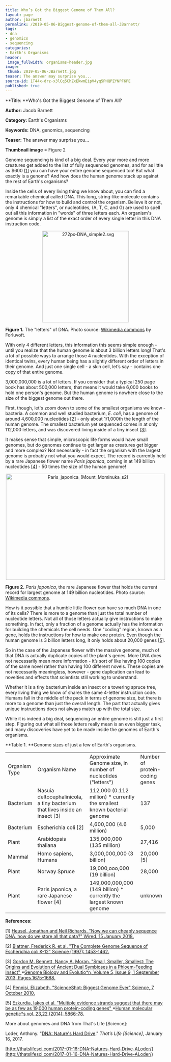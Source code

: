 ```yaml
---
title: Who’s Got the Biggest Genome of Them All?
layout: page
author: jbarnett
permalink: /2019-05-06-Biggest-genome-of-them-all-JBarnett/
tags:
- dna
- genomics
- sequencing
categories:
- Earth's Organisms
header:
 image_fullwidth: organisms-header.jpg
image:
 thumb: 2019-05-06-JBarnett.jpg
teaser: The answer may surprise you...
source-id: 1T44x-drz-x3lCq5ChZxEkwmEipV4yq5PHQPZYNPF6PE
published: true
---
```

**Title: **Who's Got the Biggest Genome of Them All? 

**Author:** Jacob Barnett

**Category:** Earth's Organisms

**Keywords:** DNA, genomics, sequencing

**Teaser:** The answer may surprise you...

**Thumbnail image** = Figure 2  

Genome sequencing is kind of a big deal. Every year more and more creatures get added to the list of fully sequenced genomes, and for as little as $600 [[1](http://www.wired.co.uk/article/precision-medicine)] you can have your entire genome sequenced too! But what exactly is a genome? And how does the human genome stack up against the rest of Earth's organisms?   

Inside the cells of every living thing we know about, you can find a remarkable chemical called DNA. This long, string-like molecule contains the instructions for how to build and control the organism. Believe it or not, only 4 chemical "letters", or nucleotides, (A, T, C, and G) are used to spell out all this information in "words" of three letters each. An organism's genome is simply a list of the exact order of every single letter in this DNA instruction code.

<center><a data-flickr-embed="true"  href="https://www.flickr.com/photos/139839751@N06/39655834773/in/dateposted-friend/" title="272px-DNA_simple2.svg"><img src="https://farm5.staticflickr.com/4915/39655834773_d2a204368f.jpg" width="272" height="287" alt="272px-DNA_simple2.svg"></a><script async src="//embedr.flickr.com/assets/client-code.js" charset="utf-8"></script></center>

**Figure 1.** The "letters" of DNA. Photo source: [Wikimedia commons](https://commons.wikimedia.org/wiki/File:DNA_simple2.svg) by Forluvoft.

With only 4 different letters, this information this seems simple enough - until you realize that the human genome is about 3 billion letters long! That's a lot of possible ways to arrange those 4 nucleotides. With the exception of identical twins, every human being has a slightly different order of letters in their genome. And just one single cell - a skin cell, let’s say - contains one copy of that entire genome. 

3,000,000,000 is a lot of letters. If you consider that a typical 250 page book has about 500,000 letters, that means it would take 6,000 books to hold one person's genome. But the human genome is nowhere close to the size of the biggest genome out there. 

First, though, let's zoom down to some of the smallest organisms we know - bacteria. A common and well studied bacterium, *E. coli*, has a genome of around 4,600,000 nucleotides [[2](http://science.sciencemag.org/content/277/5331/1453)] - only about 1/1,000th the length of the human genome. The smallest bacterium yet sequenced comes in at only 112,000 letters, and was discovered living inside of a tiny insect [[3](https://academic.oup.com/gbe/article/5/9/1675/555845)]. 

It makes sense that simple, microscopic life forms would have small genomes, but do genomes continue to get larger as creatures get bigger and more complex? Not necessarily - in fact the organism with the largest genome is probably not what you would expect. The record is currently held by a rare Japanese flower name *Paris japonica*, coming in at 149 billion nucleotides [[4](http://www.sciencemag.org/news/2010/10/scienceshot-biggest-genome-ever)] - 50 times the size of the human genome!  

<center><a data-flickr-embed="true"  href="https://www.flickr.com/photos/139839751@N06/32746574288/in/dateposted-friend/" title="Paris_japonica_(Mount_Mominuka_s2)"><img src="https://farm5.staticflickr.com/4909/32746574288_c591fb045d.jpg" width="500" height="333" alt="Paris_japonica_(Mount_Mominuka_s2)"></a><script async src="//embedr.flickr.com/assets/client-code.js" charset="utf-8"></script></center>

**Figure 2.** *Paris japonica*, the rare Japanese flower that holds the current record for largest genome at 149 billion nucleotides. Photo source: [Wikimedia commons](https://upload.wikimedia.org/wikipedia/commons/4/4f/Paris_japonica_%28Mount_Mominuka_s2%29.JPG). 

How is it possible that a humble little flower can have so much DNA in one of its cells? There is more to a genome than just the total number of nucleotide letters. Not all of those letters actually give instructions to make something. In fact, only a fraction of a genome actually has the information for building the chemicals the cell needs. One "coding" region, known as a gene, holds the instructions for how to make one protein. Even though the human genome is 3 billion letters long, it only holds about 20,000 genes [[5](https://www.ncbi.nlm.nih.gov/pmc/articles/PMC4204768/)]. 

So in the case of the Japanese flower with the massive genome, much of that DNA is actually duplicate copies of the plant's genes. More DNA does not necessarily mean more information - it’s sort of like having 100 copies of the same novel rather than having 100 different novels. These copies are not necessarily meaningless, however - gene duplication can lead to novelties and effects that scientists still working to understand.  

Whether it is a tiny bacterium inside an insect or a towering spruce tree, every living thing we know of shares the same 4-letter instruction code. Humans fall in the middle of the pack in terms of genome size, but there is more to a genome than just the overall length. The part that actually gives unique instructions does not always match up with the total size. 

While it is indeed a big deal, sequencing an entire genome is still just a first step. Figuring out what all those letters really mean is an even bigger task, and many discoveries have yet to be made inside the genomes of Earth's organisms. 

 

**Table 1. **Genome sizes of just a few of Earth's organisms. 

<table>
  <tr>
    <td>Organism Type</td>
    <td>Organism Name</td>
    <td>Approximate 
Genome size, in number of nucleotides ("letters")</td>
    <td>Number of protein-coding genes</td>
  </tr>
  <tr>
    <td>Bacterium</td>
    <td>Nasuia deltocephalinicola, 
a tiny bacterium that lives inside an insect [3]
</td>
    <td>112,000
(0.112 million)
* currently the smallest known bacterial genome</td>
    <td>137</td>
  </tr>
  <tr>
    <td>Bacterium</td>
    <td>Escherichia coli [2]</td>
    <td>4,600,000
(4.6 million)</td>
    <td>5,000</td>
  </tr>
  <tr>
    <td>Plant</td>
    <td>Arabidopsis thaliana</td>
    <td>135,000,000
(135 million)</td>
    <td>27,416</td>
  </tr>
  <tr>
    <td>Mammal</td>
    <td>Homo sapiens,
Humans</td>
    <td>3,000,000,000
(3 billion)</td>
    <td>20,000 [5]</td>
  </tr>
  <tr>
    <td>Plant</td>
    <td>Norway Spruce</td>
    <td>19,000,ooo,000
(19 billion)</td>
    <td>28,000</td>
  </tr>
  <tr>
    <td>Plant</td>
    <td>Paris japonica,
a rare Japanese flower [4]</td>
    <td>149,000,000,000
(149 billion)
* currently the largest known genome</td>
    <td>unknown</td>
  </tr>
</table>


**References:**

[1] [Heusel, Jonathan and Neil Richards. "Now we can cheaply sequence DNA, how do we store all that data?" Wired, 15 January 2018.](http://www.wired.co.uk/article/precision-medicine)

[2] [Blattner, Frederick R. et al. "The Complete Genome Sequence of Escherichia coli K-12" Science (1997): 1453-1462.](http://science.sciencemag.org/content/277/5331/1453)

[3] [Gordon M. Bennett, Nancy A. Moran. "Small, Smaller, Smallest: The Origins and Evolution of Ancient Dual Symbioses in a Phloem-Feeding Insect" ](https://doi.org/10.1093/gbe/evt118)*[Genome Biology and Evolutio*n](https://doi.org/10.1093/gbe/evt118)[, Volume 5, Issue 9, 1 September 2013, Pages 1675–1688.](https://doi.org/10.1093/gbe/evt118)

[4] [Pennisi, Elizabeth. "ScienceShot: Biggest Genome Ever" Science, 7 October 2010. ](http://www.sciencemag.org/news/2010/10/scienceshot-biggest-genome-ever)

[5] [Ezkurdia, Iakes et al. "Multiple evidence strands suggest that there may be as few as 19,000 human protein-coding genes" ](https://www.ncbi.nlm.nih.gov/pmc/articles/PMC4204768/)*[Human molecular genetic*s](https://www.ncbi.nlm.nih.gov/pmc/articles/PMC4204768/)[ vol. 23,22 (2014): 5866-78.](https://www.ncbi.nlm.nih.gov/pmc/articles/PMC4204768/)

More about genomes and DNA from That's Life [Science]:

Loder, Anthony. "[DNA: Nature's Hard Drive](http://thatslifesci.com/2017-01-16-DNA-Natures-Hard-Drive-ALoder/)." *That’s Life [Science]*, January 16, 2017.

[http://thatslifesci.com/2017-01-16-DNA-Natures-Hard-Drive-ALoder/](http://thatslifesci.com/2017-01-16-DNA-Natures-Hard-Drive-ALoder/)

